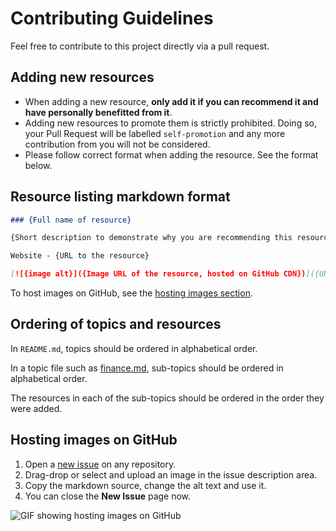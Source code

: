 # Contributing Guidelines

Feel free to contribute to this project directly via a pull request.


## Adding new resources

- When adding a new resource, **only add it if you can recommend it and have personally benefitted from it**.
- Adding new resources to promote them is strictly prohibited. Doing so, your Pull Request will be labelled `self-promotion` and any more contribution from you will not be considered.
- Please follow correct format when adding the resource. See the format below.


## Resource listing markdown format

```md
### {Full name of resource}

{Short description to demonstrate why you are recommending this resource}

Website - {URL to the resource}

[![{image alt}]({Image URL of the resource, hosted on GitHub CDN})]({URL to the resource})
```

To host images on GitHub, see the [hosting images section](#host).


## Ordering of topics and resources

In `README.md`, topics should be ordered in alphabetical order.

In a topic file such as [finance.md](https://github.com/aviaryan/learn-for-free/blob/master/finance.md), sub-topics should be ordered in alphabetical order.

The resources in each of the sub-topics should be ordered in the order they were added.


<a name="host"></a>
## Hosting images on GitHub

1. Open a [new issue](https://github.com/aviaryan/learn-for-free/issues/new) on any repository.
2. Drag-drop or select and upload an image in the issue description area.
3. Copy the markdown source, change the alt text and use it.
4. You can close the **New Issue** page now.

![GIF showing hosting images on GitHub](https://user-images.githubusercontent.com/4047597/66027946-9fd52580-e519-11e9-8e7f-c31ed6efcf05.gif)

